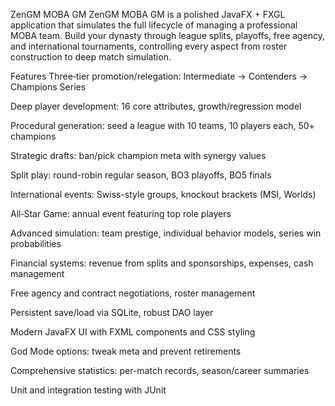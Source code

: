ZenGM MOBA GM
ZenGM MOBA GM is a polished JavaFX + FXGL application that simulates the full lifecycle of managing a professional MOBA team. Build your dynasty through league splits, playoffs, free agency, and international tournaments, controlling every aspect from roster construction to deep match simulation.

Features
Three‐tier promotion/relegation: Intermediate → Contenders → Champions Series

Deep player development: 16 core attributes, growth/regression model

Procedural generation: seed a league with 10 teams, 10 players each, 50+ champions

Strategic drafts: ban/pick champion meta with synergy values

Split play: round-robin regular season, BO3 playoffs, BO5 finals

International events: Swiss-style groups, knockout brackets (MSI, Worlds)

All‐Star Game: annual event featuring top role players

Advanced simulation: team prestige, individual behavior models, series win probabilities

Financial systems: revenue from splits and sponsorships, expenses, cash management

Free agency and contract negotiations, roster management

Persistent save/load via SQLite, robust DAO layer

Modern JavaFX UI with FXML components and CSS styling

God Mode options: tweak meta and prevent retirements

Comprehensive statistics: per-match records, season/career summaries

Unit and integration testing with JUnit
